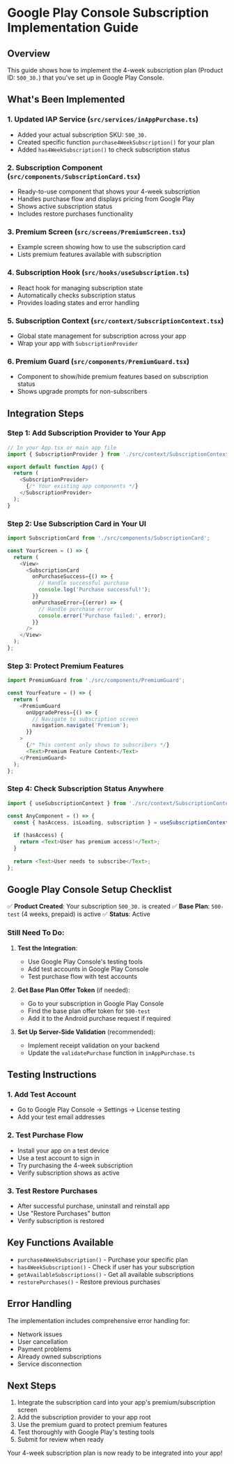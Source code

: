 # Google Play Console Subscription Implementation Guide

## Overview
This guide shows how to implement the 4-week subscription plan (Product ID: `500_30.`) that you've set up in Google Play Console.

## What's Been Implemented

### 1. Updated IAP Service (`src/services/inAppPurchase.ts`)
- Added your actual subscription SKU: `500_30.`
- Created specific function `purchase4WeekSubscription()` for your plan
- Added `has4WeekSubscription()` to check subscription status

### 2. Subscription Component (`src/components/SubscriptionCard.tsx`)
- Ready-to-use component that shows your 4-week subscription
- Handles purchase flow and displays pricing from Google Play
- Shows active subscription status
- Includes restore purchases functionality

### 3. Premium Screen (`src/screens/PremiumScreen.tsx`)
- Example screen showing how to use the subscription card
- Lists premium features available with subscription

### 4. Subscription Hook (`src/hooks/useSubscription.ts`)
- React hook for managing subscription state
- Automatically checks subscription status
- Provides loading states and error handling

### 5. Subscription Context (`src/context/SubscriptionContext.tsx`)
- Global state management for subscription across your app
- Wrap your app with `SubscriptionProvider`

### 6. Premium Guard (`src/components/PremiumGuard.tsx`)
- Component to show/hide premium features based on subscription status
- Shows upgrade prompts for non-subscribers

## Integration Steps

### Step 1: Add Subscription Provider to Your App
```typescript
// In your App.tsx or main app file
import { SubscriptionProvider } from './src/context/SubscriptionContext';

export default function App() {
  return (
    <SubscriptionProvider>
      {/* Your existing app components */}
    </SubscriptionProvider>
  );
}
```

### Step 2: Use Subscription Card in Your UI
```typescript
import SubscriptionCard from './src/components/SubscriptionCard';

const YourScreen = () => {
  return (
    <View>
      <SubscriptionCard
        onPurchaseSuccess={() => {
          // Handle successful purchase
          console.log('Purchase successful!');
        }}
        onPurchaseError={(error) => {
          // Handle purchase error
          console.error('Purchase failed:', error);
        }}
      />
    </View>
  );
};
```

### Step 3: Protect Premium Features
```typescript
import PremiumGuard from './src/components/PremiumGuard';

const YourFeature = () => {
  return (
    <PremiumGuard
      onUpgradePress={() => {
        // Navigate to subscription screen
        navigation.navigate('Premium');
      }}
    >
      {/* This content only shows to subscribers */}
      <Text>Premium Feature Content</Text>
    </PremiumGuard>
  );
};
```

### Step 4: Check Subscription Status Anywhere
```typescript
import { useSubscriptionContext } from './src/context/SubscriptionContext';

const AnyComponent = () => {
  const { hasAccess, isLoading, subscription } = useSubscriptionContext();
  
  if (hasAccess) {
    return <Text>User has premium access!</Text>;
  }
  
  return <Text>User needs to subscribe</Text>;
};
```

## Google Play Console Setup Checklist

✅ **Product Created**: Your subscription `500_30.` is created
✅ **Base Plan**: `500-test` (4 weeks, prepaid) is active
✅ **Status**: Active

### Still Need To Do:
1. **Test the Integration**:
   - Use Google Play Console's testing tools
   - Add test accounts in Google Play Console
   - Test purchase flow with test accounts

2. **Get Base Plan Offer Token** (if needed):
   - Go to your subscription in Google Play Console
   - Find the base plan offer token for `500-test`
   - Add it to the Android purchase request if required

3. **Set Up Server-Side Validation** (recommended):
   - Implement receipt validation on your backend
   - Update the `validatePurchase` function in `inAppPurchase.ts`

## Testing Instructions

### 1. Add Test Account
- Go to Google Play Console → Settings → License testing
- Add your test email addresses

### 2. Test Purchase Flow
- Install your app on a test device
- Use a test account to sign in
- Try purchasing the 4-week subscription
- Verify subscription shows as active

### 3. Test Restore Purchases
- After successful purchase, uninstall and reinstall app
- Use "Restore Purchases" button
- Verify subscription is restored

## Key Functions Available

- `purchase4WeekSubscription()` - Purchase your specific plan
- `has4WeekSubscription()` - Check if user has your subscription
- `getAvailableSubscriptions()` - Get all available subscriptions
- `restorePurchases()` - Restore previous purchases

## Error Handling
The implementation includes comprehensive error handling for:
- Network issues
- User cancellation
- Payment problems
- Already owned subscriptions
- Service disconnection

## Next Steps
1. Integrate the subscription card into your app's premium/subscription screen
2. Add the subscription provider to your app root
3. Use the premium guard to protect premium features
4. Test thoroughly with Google Play's testing tools
5. Submit for review when ready

Your 4-week subscription plan is now ready to be integrated into your app!
